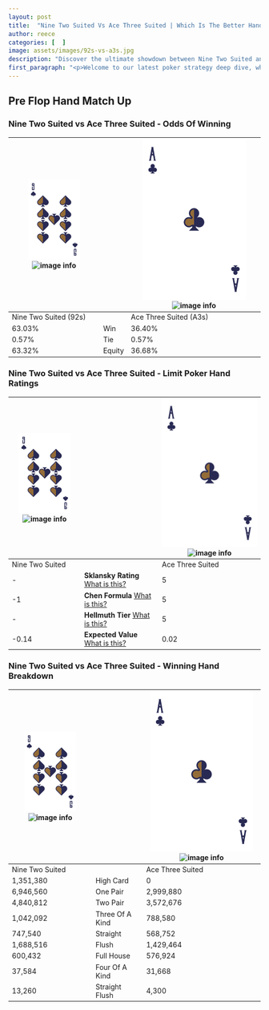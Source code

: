 ```yaml
---
layout: post
title:  "Nine Two Suited Vs Ace Three Suited | Which Is The Better Hand In Poker? A Complete Guide"
author: reece
categories: [  ]
image: assets/images/92s-vs-a3s.jpg
description: "Discover the ultimate showdown between Nine Two Suited and Ace Three Suited in poker! Uncover the odds, strategies, and scenarios where one hand triumphs over the other. Get ready to up your poker game with this thrilling analysis."
first_paragraph: "<p>Welcome to our latest poker strategy deep dive, where we're pitting two distinct hands against each other in a high-stakes showdown: Nine Two Suited vs Ace Three Suited.</p><p>In the dynamic world of poker, every decision counts, and knowing which hand holds the upper hand is key to your success at the table.</p><p>In this article, we'll dissect these two hands, explore the scenarios where one dominates the other, and equip you with the knowledge to make strategic choices that can tip the odds in your favor.</p><p>Get ready to unravel the intriguing dynamics of these poker hands and elevate your game to new heights.</p>"
---
```




[comment]: # (sp0)

## Pre Flop Hand Match Up

<div class="table hand-ratings" markdown="1"> 



### Nine Two Suited vs Ace Three Suited - Odds Of Winning


    
| ![image info](assets/images/hand1/9.png) ![image info](assets/images/hand1/2s.png) |  | ![image info](assets/images/hand2/A.png) ![image info](assets/images/hand2/3s.png) |
| -------- | -------- | -------- |
| Nine Two Suited (92s) |  | Ace Three Suited (A3s) |
| 63.03% | Win | 36.40% |
| 0.57% | Tie | 0.57% |
| 63.32% | Equity | 36.68% |




[comment]: # (sp1)



### Nine Two Suited vs Ace Three Suited - Limit Poker Hand Ratings


    
| ![image info](assets/images/hand1/9.png) ![image info](assets/images/hand1/2s.png) |  | ![image info](assets/images/hand2/A.png) ![image info](assets/images/hand2/3s.png) |
| -------- | -------- | -------- |
| Nine Two Suited |  | Ace Three Suited |
| - | **Sklansky Rating** [What is this?](/sklansky-rating-explained) | 5 |
| -1 | **Chen Formula** [What is this?](/chen-formula-explained) | 5 |
| - | **Hellmuth Tier** [What is this?](/Hellmuth-tier-explained) | 5 |
| -0.14 | **Expected Value** [What is this?](/expected-value-explained) | 0.02 |




[comment]: # (sp2)



### Nine Two Suited vs Ace Three Suited - Winning Hand Breakdown


    
| ![image info](assets/images/hand1/9.png) ![image info](assets/images/hand1/2s.png) |  | ![image info](assets/images/hand2/A.png) ![image info](assets/images/hand2/3s.png) |
| -------- | -------- | -------- |
| Nine Two Suited |  | Ace Three Suited |
| 1,351,380 | High Card | 0 |
| 6,946,560 | One Pair | 2,999,880 |
| 4,840,812 | Two Pair | 3,572,676 |
| 1,042,092 | Three Of A Kind | 788,580 |
| 747,540 | Straight | 568,752 |
| 1,688,516 | Flush | 1,429,464 |
| 600,432 | Full House | 576,924 |
| 37,584 | Four Of A Kind | 31,668 |
| 13,260 | Straight Flush | 4,300 |




[comment]: # (sp3)



</div>

[comment]: # (sp4)



[comment]: # (sp5)


